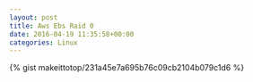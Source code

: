 ```yaml
---
layout: post                                                                                                              
title: Aws Ebs Raid 0                                                                                                                       
date: 2016-04-19 11:35:58+00:00                                                                                                                        
categories: Linux                                                                                                                
---                                                                                                                              
```


{% gist makeittotop/231a45e7a695b76c09cb2104b079c1d6 %}                                                                                                           

